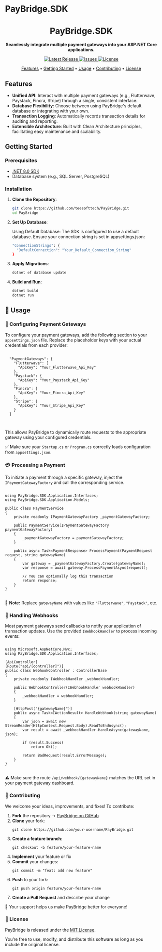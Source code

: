 # PayBridge.SDK

<h1 align="center">PayBridge.SDK</h1>

<p align="center">
  <strong>Seamlessly integrate multiple payment gateways into your ASP.NET Core applications.</strong>
</p>

<p align="center">
  <a href="https://github.com/teesofttech/PayBridge/releases">
    <img src="https://img.shields.io/github/v/release/teesofttech/PayBridge" alt="Latest Release">
  </a>
  <a href="https://github.com/teesofttech/PayBridge/issues">
    <img src="https://img.shields.io/github/issues/teesofttech/PayBridge" alt="Issues">
  </a>
  <a href="https://github.com/teesofttech/PayBridge/blob/master/LICENSE">
    <img src="https://img.shields.io/github/license/teesofttech/PayBridge" alt="License">
  </a>
</p>

<p align="center">
  <a href="#features">Features</a> •
  <a href="#getting-started">Getting Started</a> •
  <a href="#usage">Usage</a> •
  <a href="#contributing">Contributing</a> •
  <a href="#license">License</a>
</p>

## Features

- **Unified API**: Interact with multiple payment gateways (e.g., Flutterwave, Paystack, Fincra, Stripe) through a single, consistent interface.
- **Database Flexibility**: Choose between using PayBridge's default database or integrating with your own.
- **Transaction Logging**: Automatically records transaction details for auditing and reporting.
- **Extensible Architecture**: Built with Clean Architecture principles, facilitating easy maintenance and scalability.

## Getting Started

### Prerequisites

- [.NET 8.0 SDK](https://dotnet.microsoft.com/download/dotnet/8.0)
- Database system (e.g., SQL Server, PostgreSQL)

### Installation

1. **Clone the Repository**:

   ```bash
   git clone https://github.com/teesofttech/PayBridge.git
   cd PayBridge

2. **Set Up Database**:

    Using Default Database: The SDK is configured to use a default database. Ensure your connection string is set in appsettings.json:
    ```bash
    "ConnectionStrings": {
      "DefaultConnection": "Your_Default_Connection_String"
    }
3. **Apply Migrations**:
      ```bash
      dotnet ef database update
4. **Build and Run**:
     ```bash
     dotnet build
     dotnet run

  <h2>🔧 Usage</h2>
  
  <h3>📁 Configuring Payment Gateways</h3>
  
  <p>To configure your payment gateways, add the following section to your <code>appsettings.json</code> file. Replace the placeholder keys with your actual credentials from each provider:</p>
  
  <pre>
  <code>
  "PaymentGateways": {
    "Flutterwave": {
      "ApiKey": "Your_Flutterwave_Api_Key"
    },
    "Paystack": {
      "ApiKey": "Your_Paystack_Api_Key"
    },
    "Fincra": {
      "ApiKey": "Your_Fincra_Api_Key"
    },
    "Stripe": {
      "ApiKey": "Your_Stripe_Api_Key"
    }
  }
  </code>
  </pre>
  
  <p>This allows PayBridge to dynamically route requests to the appropriate gateway using your configured credentials.</p>
  
  <p>✅ Make sure your <code>Startup.cs</code> or <code>Program.cs</code> correctly loads configuration from <code>appsettings.json</code>.</p>

  <h3>💳 Processing a Payment</h3>

<p>To initiate a payment through a specific gateway, inject the <code>IPaymentGatewayFactory</code> and call the corresponding service.</p>

<pre>
<code>
using PayBridge.SDK.Application.Interfaces;
using PayBridge.SDK.Application.Models;

public class PaymentService
{
    private readonly IPaymentGatewayFactory _paymentGatewayFactory;

    public PaymentService(IPaymentGatewayFactory paymentGatewayFactory)
    {
        _paymentGatewayFactory = paymentGatewayFactory;
    }

    public async Task&lt;PaymentResponse&gt; ProcessPayment(PaymentRequest request, string gatewayName)
    {
        var gateway = _paymentGatewayFactory.Create(gatewayName);
        var response = await gateway.ProcessPaymentAsync(request);

        // You can optionally log this transaction
        return response;
    }
}
</code>
</pre>

<p>📌 <strong>Note:</strong> Replace <code>gatewayName</code> with values like <code>"Flutterwave"</code>, <code>"Paystack"</code>, etc.</p>


<h3>🔔 Handling Webhooks</h3>

<p>Most payment gateways send callbacks to notify your application of transaction updates. Use the provided <code>IWebhookHandler</code> to process incoming events:</p>

<pre>
<code>
using Microsoft.AspNetCore.Mvc;
using PayBridge.SDK.Application.Interfaces;

[ApiController]
[Route("api/[controller]")]
public class WebhookController : ControllerBase
{
    private readonly IWebhookHandler _webhookHandler;

    public WebhookController(IWebhookHandler webhookHandler)
    {
        _webhookHandler = webhookHandler;
    }

    [HttpPost("{gatewayName}")]
    public async Task&lt;IActionResult&gt; HandleWebhook(string gatewayName)
    {
        var json = await new StreamReader(HttpContext.Request.Body).ReadToEndAsync();
        var result = await _webhookHandler.HandleAsync(gatewayName, json);

        if (result.Success)
            return Ok();

        return BadRequest(result.ErrorMessage);
    }
}
</code>
</pre>

<p>⚠️ Make sure the route <code>/api/webhook/{gatewayName}</code> matches the URL set in your payment gateway dashboard.</p>

<h3>🤝 Contributing</h3>

<p>We welcome your ideas, improvements, and fixes! To contribute:</p>

<ol>
  <li><strong>Fork</strong> the repository → <a href="https://github.com/teesofttech/PayBridge">PayBridge on GitHub</a></li>
  <li><strong>Clone</strong> your fork:
    <pre><code>git clone https://github.com/your-username/PayBridge.git</code></pre>
  </li>
  <li><strong>Create a feature branch</strong>:
    <pre><code>git checkout -b feature/your-feature-name</code></pre>
  </li>
  <li><strong>Implement</strong> your feature or fix</li>
  <li><strong>Commit</strong> your changes:
    <pre><code>git commit -m "feat: add new feature"</code></pre>
  </li>
  <li><strong>Push</strong> to your fork:
    <pre><code>git push origin feature/your-feature-name</code></pre>
  </li>
  <li><strong>Create a Pull Request</strong> and describe your change</li>
</ol>

<p>🙌 Your support helps us make PayBridge better for everyone!</p>


<h3>📄 License</h3>

<p>PayBridge is released under the <a href="https://github.com/teesofttech/PayBridge/blob/main/LICENSE">MIT License</a>.</p>
<p>You’re free to use, modify, and distribute this software as long as you include the original license.</p>


    

  
  

    


   



